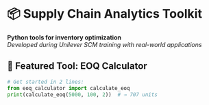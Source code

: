 # 📦 Supply Chain Analytics Toolkit

**Python tools for inventory optimization**  
*Developed during Unilever SCM training with real-world applications*

## 🌟 Featured Tool: EOQ Calculator
```python
# Get started in 2 lines:
from eoq_calculator import calculate_eoq
print(calculate_eoq(5000, 100, 2))  # → 707 units
